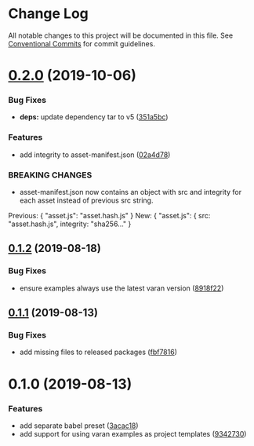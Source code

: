 # Change Log

All notable changes to this project will be documented in this file.
See [Conventional Commits](https://conventionalcommits.org) for commit guidelines.

# [0.2.0](https://github.com/ersims/varan/compare/create-varan-app@0.1.2...create-varan-app@0.2.0) (2019-10-06)

### Bug Fixes

- **deps:** update dependency tar to v5 ([351a5bc](https://github.com/ersims/varan/commit/351a5bc))

### Features

- add integrity to asset-manifest.json ([02a4d78](https://github.com/ersims/varan/commit/02a4d78))

### BREAKING CHANGES

- asset-manifest.json now contains an object with src and
  integrity for each asset instead of previous src string.

Previous: { "asset.js": "asset.hash.js" }
New: { "asset.js": { src: "asset.hash.js", integrity: "sha256..." }

## [0.1.2](https://github.com/ersims/varan/compare/create-varan-app@0.1.1...create-varan-app@0.1.2) (2019-08-18)

### Bug Fixes

- ensure examples always use the latest varan version ([8918f22](https://github.com/ersims/varan/commit/8918f22))

## [0.1.1](https://github.com/ersims/varan/compare/create-varan-app@0.1.0...create-varan-app@0.1.1) (2019-08-13)

### Bug Fixes

- add missing files to released packages ([fbf7816](https://github.com/ersims/varan/commit/fbf7816))

# 0.1.0 (2019-08-13)

### Features

- add separate babel preset ([3acac18](https://github.com/ersims/varan/commit/3acac18))
- add support for using varan examples as project templates ([9342730](https://github.com/ersims/varan/commit/9342730))
